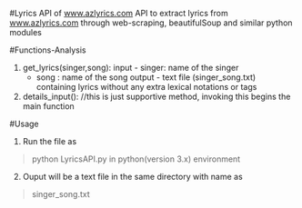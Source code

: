 #Lyrics API of www.azlyrics.com
API to extract lyrics from www.azlyrics.com through web-scraping, beautifulSoup and similar python modules


#Functions-Analysis
1. get_lyrics(singer,song):
input 	- singer: name of the singer
	- song	: name of the song
output 	- text file (singer_song.txt) containing lyrics without any extra lexical notations or tags 
2. details_input(): 
//this is just supportive method, invoking this begins the main function

#Usage

1. Run the file as
>python LyricsAPI.py
in python(version 3.x) environment
2. Ouput will be a text file in the same directory with name as
> singer_song.txt


